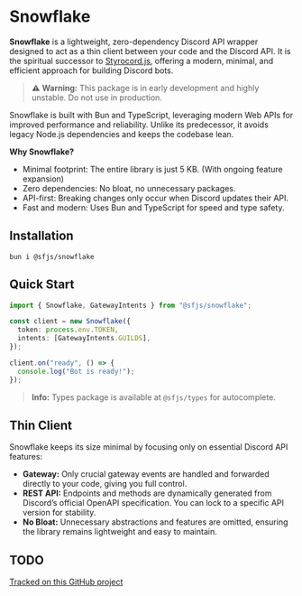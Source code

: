 # Snowflake

**Snowflake** is a lightweight, zero-dependency Discord API wrapper designed to act as a thin client between your code and the Discord API. It is the spiritual successor to [Styrocord.js](https://npmjs.com/styrocord.js), offering a modern, minimal, and efficient approach for building Discord bots.

> ⚠️ **Warning:** This package is in early development and highly unstable. Do not use in production.

Snowflake is built with Bun and TypeScript, leveraging modern Web APIs for improved performance and reliability. Unlike its predecessor, it avoids legacy Node.js dependencies and keeps the codebase lean.

**Why Snowflake?**
- Minimal footprint: The entire library is just 5 KB. (With ongoing feature expansion)
- Zero dependencies: No bloat, no unnecessary packages.
- API-first: Breaking changes only occur when Discord updates their API.
- Fast and modern: Uses Bun and TypeScript for speed and type safety.

## Installation

```
bun i @sfjs/snowflake
```

## Quick Start

```ts
import { Snowflake, GatewayIntents } from "@sfjs/snowflake";

const client = new Snowflake({
  token: process.env.TOKEN,
  intents: [GatewayIntents.GUILDS],
});

client.on("ready", () => {
  console.log("Bot is ready!");
});
```

> **Info:** Types package is available at `@sfjs/types` for autocomplete.

## Thin Client

Snowflake keeps its size minimal by focusing only on essential Discord API features:

- **Gateway:** Only crucial gateway events are handled and forwarded directly to your code, giving you full control.
- **REST API:** Endpoints and methods are dynamically generated from Discord’s official OpenAPI specification. You can lock to a specific API version for stability.
- **No Bloat:** Unnecessary abstractions and features are omitted, ensuring the library remains lightweight and easy to maintain.

## TODO

[Tracked on this GitHub project](https://github.com/users/dreamgineer/projects/5)